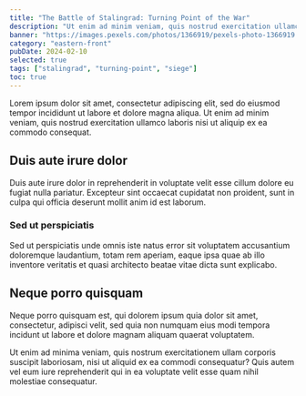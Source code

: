 ```yaml
---
title: "The Battle of Stalingrad: Turning Point of the War"
description: "Ut enim ad minim veniam, quis nostrud exercitation ullamco laboris nisi ut aliquip ex ea commodo."
banner: "https://images.pexels.com/photos/1366919/pexels-photo-1366919.jpeg?auto=compress&cs=tinysrgb&w=1260&h=750&dpr=1"
category: "eastern-front"
pubDate: 2024-02-10
selected: true
tags: ["stalingrad", "turning-point", "siege"]
toc: true
---
```


Lorem ipsum dolor sit amet, consectetur adipiscing elit, sed do eiusmod tempor incididunt ut labore et dolore magna aliqua. Ut enim ad minim veniam, quis nostrud exercitation ullamco laboris nisi ut aliquip ex ea commodo consequat.

## Duis aute irure dolor

Duis aute irure dolor in reprehenderit in voluptate velit esse cillum dolore eu fugiat nulla pariatur. Excepteur sint occaecat cupidatat non proident, sunt in culpa qui officia deserunt mollit anim id est laborum.

### Sed ut perspiciatis

Sed ut perspiciatis unde omnis iste natus error sit voluptatem accusantium doloremque laudantium, totam rem aperiam, eaque ipsa quae ab illo inventore veritatis et quasi architecto beatae vitae dicta sunt explicabo.

## Neque porro quisquam

Neque porro quisquam est, qui dolorem ipsum quia dolor sit amet, consectetur, adipisci velit, sed quia non numquam eius modi tempora incidunt ut labore et dolore magnam aliquam quaerat voluptatem.

Ut enim ad minima veniam, quis nostrum exercitationem ullam corporis suscipit laboriosam, nisi ut aliquid ex ea commodi consequatur? Quis autem vel eum iure reprehenderit qui in ea voluptate velit esse quam nihil molestiae consequatur.

